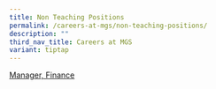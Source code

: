 ```yaml
---
title: Non Teaching Positions
permalink: /careers-at-mgs/non-teaching-positions/
description: ""
third_nav_title: Careers at MGS
variant: tiptap
---
```

<p><a href="https://www.jobstreet.com.sg/job/75153128?tracking=SHR-WEB-SharedJob-asia-7" rel="noopener noreferrer nofollow" target="_blank">Manager, Finance</a>
</p>